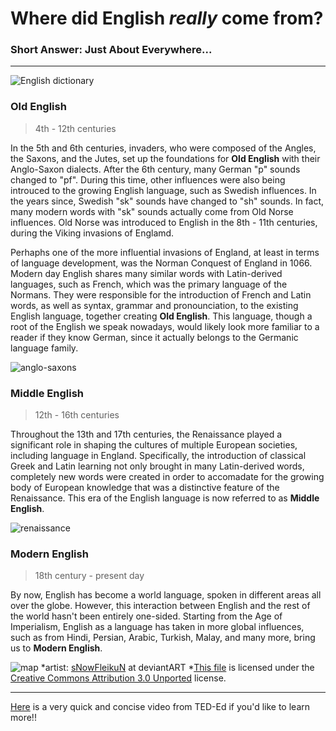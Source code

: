 # Where did English *really* come from? 
### Short Answer: Just About Everywhere...

---

![English dictionary](https://images.theconversation.com/files/101293/original/image-20151109-29321-1xynuif.jpg?ixlib=rb-1.1.0&q=45&auto=format&w=926&fit=clip)

### Old English
> 4th - 12th centuries

In the 5th and 6th centuries, invaders, who were composed of the Angles, the Saxons, and the Jutes, set up the foundations for **Old English** with their Anglo-Saxon dialects. After the 6th century, many German "p" sounds changed to "pf". During this time, other influences were also being introuced to the growing English language, such as Swedish influences. In the years since, Swedish "sk" sounds have changed to "sh" sounds. In fact, many modern words with "sk" sounds actually come from Old Norse influences. Old Norse was introduced to English in the 8th - 11th centuries, during the Viking invasions of Englamd.

Perhaphs one of the more influential invasions of England, at least in terms of language development, was the Norman Conquest of England in 1066. Modern day English shares many similar words with Latin-derived languages, such as French, which was the primary language of the Normans. They were responsible for the introduction of French and Latin words, as well as syntax, grammar and pronounciation, to the existing English language, together creating **Old English**. This language, though a root of the English we speak nowadays, would likely look more familiar to a reader if they know German, since it actually belongs to the Germanic language family.

![anglo-saxons](https://upload.wikimedia.org/wikipedia/commons/thumb/1/1a/Anglo-Saxon_ploughmen.png/1199px-Anglo-Saxon_ploughmen.png)

### Middle English
> 12th - 16th centuries

Throughout the 13th and 17th centuries, the Renaissance played a significant role in shaping the cultures of multiple European societies, including language in England. Specifically, the introduction of classical Greek and Latin learning not only brought in many Latin-derived words, completely new words were created in order to accomadate for the growing body of European knowledge that was a distinctive feature of the Renaissance. This era of the English language is now referred to as **Middle English**.


![renaissance](https://w7.pngwing.com/pngs/180/556/png-transparent-stanza-della-segnatura-the-school-of-athens-raphael-rooms-italian-renaissance-saint-nicholas-holidays-raphael-basilica.png)

### Modern English
> 18th century - present day

By now, English has become a world language, spoken in different areas all over the globe. However, this interaction between English and the rest of the world hasn't been entirely one-sided. Starting from the Age of Imperialism, English as a language has taken in more global influences, such as from Hindi, Persian, Arabic, Turkish, Malay, and many more, bring us to **Modern English**. 

![map](https://upload.wikimedia.org/wikipedia/commons/thumb/e/ec/World_map_%28blue_dots%29.svg/1200px-World_map_%28blue_dots%29.svg.png)
*artist: [sNowFleikuN](https://www.deviantart.com/snowfleikun) at deviantART
*[This file](https://upload.wikimedia.org/wikipedia/commons/thumb/e/ec/World_map_%28blue_dots%29.svg/1200px-World_map_%28blue_dots%29.svg.png) is licensed under the [Creative Commons Attribution 3.0 Unported](https://creativecommons.org/licenses/by/3.0/deed.en) license.


--- 
[Here](https://youtu.be/YEaSxhcns7Y) is a very quick and concise video from TED-Ed if you'd like to learn more!!

